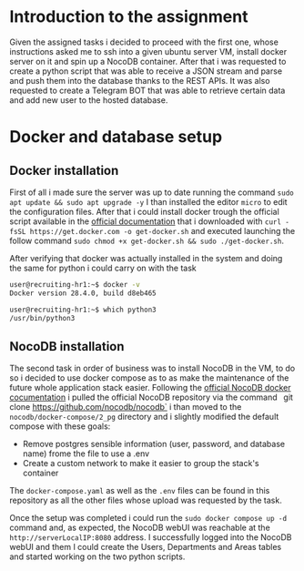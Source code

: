 # Introduction to the assignment

Given the assigned tasks i decided to proceed with the first one, whose instructions asked me to ssh into a given ubuntu server VM, install docker server on it and spin up a NocoDB container.
After that i was requested to create a python script that was able to receive a JSON stream and parse and push them into the database thanks to the REST APIs. It was also requested to create a Telegram BOT that was able to retrieve certain data and add new user to the hosted database.

# Docker and database setup
## Docker installation
First of all i made sure the server was up to date running the command `sudo apt update && sudo apt upgrade -y` I than installed the editor `micro` to edit the configuration files.
After that i could install docker trough the official script available in the [official documentation](https://docs.docker.com/engine/install/ubuntu/) that i downloaded with ``curl -fsSL https://get.docker.com -o get-docker.sh`` and executed launching the follow command `sudo chmod +x get-docker.sh && sudo ./get-docker.sh`.

After verifying that docker was actually installed in the system and doing the same for python i could carry on with the task
```bash
user@recruiting-hr1:~$ docker -v
Docker version 28.4.0, build d8eb465

user@recruiting-hr1:~$ which python3
/usr/bin/python3
```

## NocoDB installation
The second task in order of business was to install NocoDB in the VM, to do so i decided to use docker compose as to as make the maintenance of the future whole application stack easier.
Following the [official NocoDB docker cocumentation](https://nocodb.com/docs/self-hosting/installation/docker) i pulled the official NocoDB repository via the command `
`git clone https://github.com/nocodb/nocodb` i than moved to the `nocodb/docker-compose/2_pg` directory and i slightly modified the default compose with these goals:
* Remove postgres sensible information (user, password, and database name) frome the file to use a .env
* Create a custom network to make it easier to group the stack's container

The `docker-compose.yaml` as well as the `.env` files can be found in this repository as all the other files whose upload was requested by the task.

Once the setup was completed i could run the `sudo docker compose up -d` command and, as expected, the NocoDB webUI was reachable at the `http://serverLocalIP:8080` address.
I successfully logged into the NocoDB webUI and them I could create the Users, Departments and Areas tables and started working on the two python scripts.
